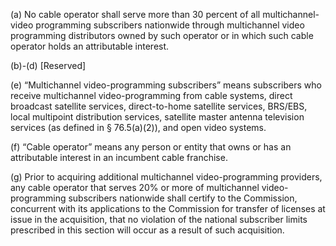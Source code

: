 (a) No cable operator shall serve more than 30 percent of all multichannel-video programming subscribers nationwide through multichannel video programming distributors owned by such operator or in which such cable operator holds an attributable interest.

(b)-(d) [Reserved]

(e) “Multichannel video-programming subscribers” means subscribers who receive multichannel video-programming from cable systems, direct broadcast satellite services, direct-to-home satellite services, BRS/EBS, local multipoint distribution services, satellite master antenna television services (as defined in § 76.5(a)(2)), and open video systems.

(f) “Cable operator” means any person or entity that owns or has an attributable interest in an incumbent cable franchise.

(g) Prior to acquiring additional multichannel video-programming providers, any cable operator that serves 20% or more of multichannel video-programming subscribers nationwide shall certify to the Commission, concurrent with its applications to the Commission for transfer of licenses at issue in the acquisition, that no violation of the national subscriber limits prescribed in this section will occur as a result of such acquisition.
                                    

